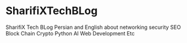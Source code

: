 # SharifiXTechBLog
SharifiX Tech BLog Persian and English about networking security SEO Block Chain Crypto Python AI Web Development Etc 

